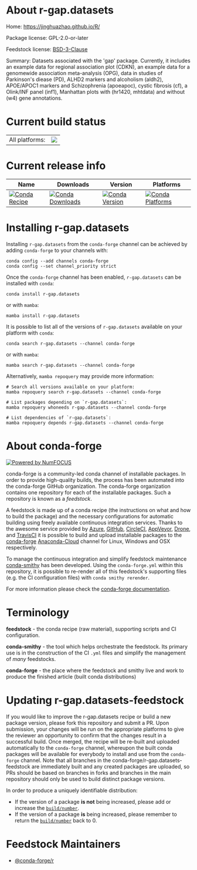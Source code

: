 About r-gap.datasets
====================

Home: https://jinghuazhao.github.io/R/

Package license: GPL-2.0-or-later

Feedstock license: [BSD-3-Clause](https://github.com/conda-forge/r-gap.datasets-feedstock/blob/main/LICENSE.txt)

Summary: Datasets associated with the 'gap' package. Currently, it includes an example data for regional association plot (CDKN), an example data for a genomewide association meta-analysis (OPG), data in studies of Parkinson's diease (PD), ALHD2 markers and alcoholism (aldh2), APOE/APOC1 markers and Schizophrenia (apoeapoc), cystic fibrosis (cf), a Olink/INF panel (inf1), Manhattan plots with (hr1420, mhtdata) and without (w4) gene annotations.

Current build status
====================


<table><tr><td>All platforms:</td>
    <td>
      <a href="https://dev.azure.com/conda-forge/feedstock-builds/_build/latest?definitionId=16153&branchName=main">
        <img src="https://dev.azure.com/conda-forge/feedstock-builds/_apis/build/status/r-gap.datasets-feedstock?branchName=main">
      </a>
    </td>
  </tr>
</table>

Current release info
====================

| Name | Downloads | Version | Platforms |
| --- | --- | --- | --- |
| [![Conda Recipe](https://img.shields.io/badge/recipe-r--gap.datasets-green.svg)](https://anaconda.org/conda-forge/r-gap.datasets) | [![Conda Downloads](https://img.shields.io/conda/dn/conda-forge/r-gap.datasets.svg)](https://anaconda.org/conda-forge/r-gap.datasets) | [![Conda Version](https://img.shields.io/conda/vn/conda-forge/r-gap.datasets.svg)](https://anaconda.org/conda-forge/r-gap.datasets) | [![Conda Platforms](https://img.shields.io/conda/pn/conda-forge/r-gap.datasets.svg)](https://anaconda.org/conda-forge/r-gap.datasets) |

Installing r-gap.datasets
=========================

Installing `r-gap.datasets` from the `conda-forge` channel can be achieved by adding `conda-forge` to your channels with:

```
conda config --add channels conda-forge
conda config --set channel_priority strict
```

Once the `conda-forge` channel has been enabled, `r-gap.datasets` can be installed with `conda`:

```
conda install r-gap.datasets
```

or with `mamba`:

```
mamba install r-gap.datasets
```

It is possible to list all of the versions of `r-gap.datasets` available on your platform with `conda`:

```
conda search r-gap.datasets --channel conda-forge
```

or with `mamba`:

```
mamba search r-gap.datasets --channel conda-forge
```

Alternatively, `mamba repoquery` may provide more information:

```
# Search all versions available on your platform:
mamba repoquery search r-gap.datasets --channel conda-forge

# List packages depending on `r-gap.datasets`:
mamba repoquery whoneeds r-gap.datasets --channel conda-forge

# List dependencies of `r-gap.datasets`:
mamba repoquery depends r-gap.datasets --channel conda-forge
```


About conda-forge
=================

[![Powered by
NumFOCUS](https://img.shields.io/badge/powered%20by-NumFOCUS-orange.svg?style=flat&colorA=E1523D&colorB=007D8A)](https://numfocus.org)

conda-forge is a community-led conda channel of installable packages.
In order to provide high-quality builds, the process has been automated into the
conda-forge GitHub organization. The conda-forge organization contains one repository
for each of the installable packages. Such a repository is known as a *feedstock*.

A feedstock is made up of a conda recipe (the instructions on what and how to build
the package) and the necessary configurations for automatic building using freely
available continuous integration services. Thanks to the awesome service provided by
[Azure](https://azure.microsoft.com/en-us/services/devops/), [GitHub](https://github.com/),
[CircleCI](https://circleci.com/), [AppVeyor](https://www.appveyor.com/),
[Drone](https://cloud.drone.io/welcome), and [TravisCI](https://travis-ci.com/)
it is possible to build and upload installable packages to the
[conda-forge](https://anaconda.org/conda-forge) [Anaconda-Cloud](https://anaconda.org/)
channel for Linux, Windows and OSX respectively.

To manage the continuous integration and simplify feedstock maintenance
[conda-smithy](https://github.com/conda-forge/conda-smithy) has been developed.
Using the ``conda-forge.yml`` within this repository, it is possible to re-render all of
this feedstock's supporting files (e.g. the CI configuration files) with ``conda smithy rerender``.

For more information please check the [conda-forge documentation](https://conda-forge.org/docs/).

Terminology
===========

**feedstock** - the conda recipe (raw material), supporting scripts and CI configuration.

**conda-smithy** - the tool which helps orchestrate the feedstock.
                   Its primary use is in the construction of the CI ``.yml`` files
                   and simplify the management of *many* feedstocks.

**conda-forge** - the place where the feedstock and smithy live and work to
                  produce the finished article (built conda distributions)


Updating r-gap.datasets-feedstock
=================================

If you would like to improve the r-gap.datasets recipe or build a new
package version, please fork this repository and submit a PR. Upon submission,
your changes will be run on the appropriate platforms to give the reviewer an
opportunity to confirm that the changes result in a successful build. Once
merged, the recipe will be re-built and uploaded automatically to the
`conda-forge` channel, whereupon the built conda packages will be available for
everybody to install and use from the `conda-forge` channel.
Note that all branches in the conda-forge/r-gap.datasets-feedstock are
immediately built and any created packages are uploaded, so PRs should be based
on branches in forks and branches in the main repository should only be used to
build distinct package versions.

In order to produce a uniquely identifiable distribution:
 * If the version of a package **is not** being increased, please add or increase
   the [``build/number``](https://docs.conda.io/projects/conda-build/en/latest/resources/define-metadata.html#build-number-and-string).
 * If the version of a package **is** being increased, please remember to return
   the [``build/number``](https://docs.conda.io/projects/conda-build/en/latest/resources/define-metadata.html#build-number-and-string)
   back to 0.

Feedstock Maintainers
=====================

* [@conda-forge/r](https://github.com/conda-forge/r/)

